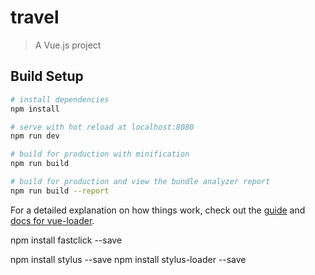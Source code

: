# travel

> A Vue.js project

## Build Setup

``` bash
# install dependencies
npm install

# serve with hot reload at localhost:8080
npm run dev

# build for production with minification
npm run build

# build for production and view the bundle analyzer report
npm run build --report
```

For a detailed explanation on how things work, check out the [guide](http://vuejs-templates.github.io/webpack/) and [docs for vue-loader](http://vuejs.github.io/vue-loader).

<!-- #安装fastclick -->
npm install fastclick --save

<!-- 安装stylus -->
npm install stylus --save
npm install stylus-loader --save

<!-- 添加iconfont -->

<!-- 安装vue-awesome-swiper -->